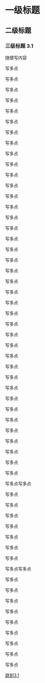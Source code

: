 # 一级标题



## 二级标题



### <span id="thirdTitle">三级标题 3.1</span>



随便写内容 

写多点

写多点

写多点

写多点

写多点

写多点

写多点

写多点

写多点

写多点

写多点

写多点

写多点

写多点

写多点

写多点

写多点

写多点

写多点

写多点

写多点

写多点

写多点

写多点

写多点

写多点

写多点

写多点

写多点

写多点

写多点

写多点

写多点

写多点

写多点

写多点

写多点

写多点

写多点

写多点写多点

写多点

写多点

写多点

写多点

写多点

写多点

写多点

写多点写多点

写多点

写多点

写多点

写多点

写多点

写多点

写多点

写多点

写多点



<a href="#thirdTitle">跳到3.1</a>